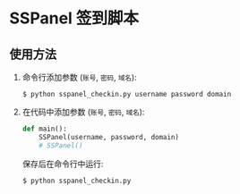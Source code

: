 # SSPanel 签到脚本

## 使用方法

1. 命令行添加参数 (`账号`, `密码`, `域名`):

    ```
    $ python sspanel_checkin.py username password domain
    ```

1. 在代码中添加参数 (`账号`, `密码`, `域名`): 

    ```python
    def main():
        SSPanel(username, password, domain)
        # SSPanel()
    ```

    保存后在命令行中运行:

    ```
    $ python sspanel_checkin.py
    ```

